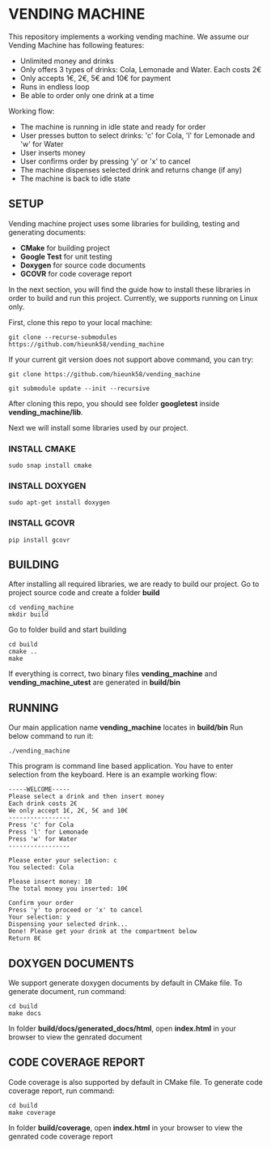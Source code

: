 # VENDING MACHINE
This repository implements a working vending machine.
We assume our Vending Machine has following features:
- Unlimited money and drinks
- Only offers 3 types of drinks: Cola, Lemonade and Water. Each costs 2€
- Only accepts 1€, 2€, 5€ and 10€ for payment
- Runs in endless loop
- Be able to order only one drink at a time

Working flow:
- The machine is running in idle state and ready for order
- User presses button to select drinks: 'c' for Cola, 'l' for Lemonade and 'w' for Water
- User inserts money
- User confirms order by pressing 'y' or 'x' to cancel
- The machine dispenses selected drink and returns change (if any)
- The machine is back to idle state

## SETUP
Vending machine project uses some libraries for building, testing and generating documents:

- **CMake** for building project
- **Google Test** for unit testing
- **Doxygen** for source code documents
- **GCOVR** for code coverage report

In the next section, you will find the guide how to install these libraries in order to build and run this project. Currently, we supports running on Linux only.

First, clone this repo to your local machine:
```
git clone --recurse-submodules https://github.com/hieunk58/vending_machine
```
If your current git version does not support above command, you can try:

```
git clone https://github.com/hieunk58/vending_machine

git submodule update --init --recursive
```
After cloning this repo, you should see folder **googletest** inside **vending_machine/lib**.

Next we will install some libraries used by our project.
### INSTALL CMAKE
```
sudo snap install cmake
```
### INSTALL DOXYGEN
```
sudo apt-get install doxygen
```
### INSTALL GCOVR
```
pip install gcovr
```

## BUILDING
After installing all required libraries, we are ready to build our project.
Go to project source code and create a folder **build**
```
cd vending_machine
mkdir build
```
Go to folder build and start building
```
cd build
cmake ..
make
```
If everything is correct, two binary files **vending_machine** and **vending_machine_utest** are generated in **build/bin**

## RUNNING
Our main application name **vending_machine** locates in **build/bin**
Run below command to run it:
```
./vending_machine
```
This program is command line based application. You have to enter selection from the keyboard.
Here is an example working flow:

```
-----WELCOME-----
Please select a drink and then insert money
Each drink costs 2€
We only accept 1€, 2€, 5€ and 10€
-----------------
Press 'c' for Cola
Press 'l' for Lemonade
Press 'w' for Water
-----------------

Please enter your selection: c
You selected: Cola

Please insert money: 10
The total money you inserted: 10€

Confirm your order
Press 'y' to proceed or 'x' to cancel
Your selection: y
Dispensing your selected drink...
Done! Please get your drink at the compartment below
Return 8€
```

## DOXYGEN DOCUMENTS
We support generate doxygen documents by default in CMake file.
To generate document, run command:
```
cd build
make docs
```
In folder **build/docs/generated_docs/html**, open **index.html** in your browser to view the genrated document

## CODE COVERAGE REPORT
Code coverage is also supported by default in CMake file.
To generate code coverage report, run command:
```
cd build
make coverage
```
In folder **build/coverage**, open **index.html** in your browser to view the genrated code coverage report
